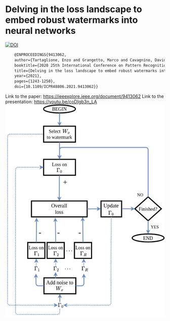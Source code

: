 # Delving in the loss landscape to embed robust watermarks into neural networks
[![DOI](https://zenodo.org/badge/doi/10.1109/ICPR48806.2021.9413062.svg)](http://dx.doi.org/110.1109/ICPR48806.2021.9413062)

```latex
    @INPROCEEDINGS{9413062,
    author={Tartaglione, Enzo and Grangetto, Marco and Cavagnino, Davide and Botta, Marco},
    booktitle={2020 25th International Conference on Pattern Recognition (ICPR)}, 
    title={Delving in the loss landscape to embed robust watermarks into neural networks}, 
    year={2021},
    pages={1243-1250},
    doi={10.1109/ICPR48806.2021.9413062}}
```
Link to the paper: https://ieeexplore.ieee.org/document/9413062 
Link to the presentation: https://youtu.be/coDIgb3n_LA 
![Optional Text](DF.png)
